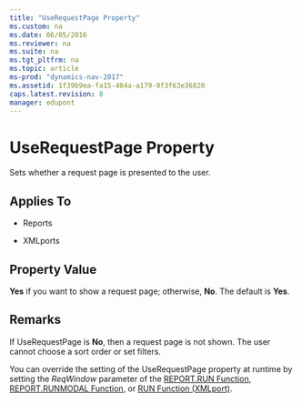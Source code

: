 ```yaml
---
title: "UseRequestPage Property"
ms.custom: na
ms.date: 06/05/2016
ms.reviewer: na
ms.suite: na
ms.tgt_pltfrm: na
ms.topic: article
ms-prod: "dynamics-nav-2017"
ms.assetid: 1f39b9ea-fa15-484a-a179-9f3f63e36820
caps.latest.revision: 8
manager: edupont
---
```

# UseRequestPage Property
Sets whether a request page is presented to the user.  
  
## Applies To  
  
-   Reports  
  
-   XMLports  
  
## Property Value  
 **Yes** if you want to show a request page; otherwise, **No**. The default is **Yes**.  
  
## Remarks  
 If UseRequestPage is **No**, then a request page is not shown. The user cannot choose a sort order or set filters.  
  
 You can override the setting of the UseRequestPage property at runtime by setting the *ReqWindow* parameter of the [REPORT.RUN Function](REPORT.RUN-Function.md), [REPORT.RUNMODAL Function](REPORT.RUNMODAL-Function.md), or [RUN Function \(XMLport\)](RUN-Function--XMLport-.md).